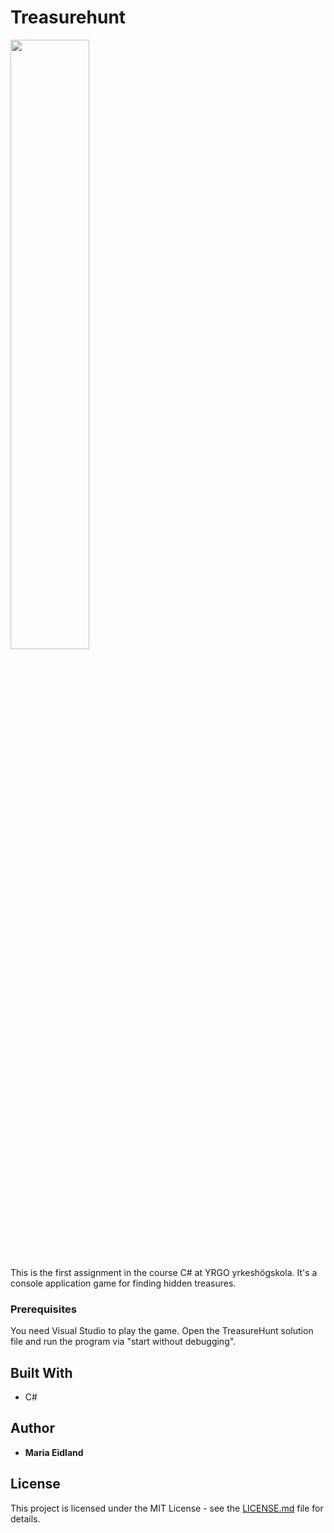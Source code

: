 # Treasurehunt

<img src="https://media.giphy.com/media/xT8qB8oFGOF8U13fCo/giphy.gif" alt="" width="50%">

This is the first assignment in the course C# at YRGO yrkeshögskola. It's a console application game for finding hidden treasures.

### Prerequisites

You need Visual Studio to play the game.
Open the TreasureHunt solution file and run the program via "start without debugging".


## Built With

* C#


## Author

* **Maria Eidland**


## License

This project is licensed under the MIT License - see the [LICENSE.md](LICENSE.md) file for details.

